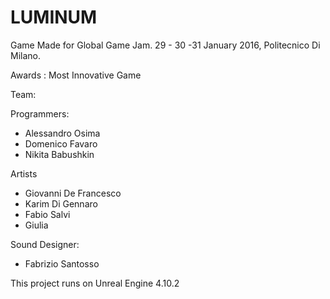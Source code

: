 # LUMINUM
Game Made for Global Game Jam.
29 - 30 -31 January 2016, Politecnico Di Milano.

Awards :
Most Innovative Game

Team:

Programmers:
- Alessandro Osima
- Domenico Favaro
- Nikita Babushkin

Artists
- Giovanni De Francesco
- Karim Di Gennaro
- Fabio Salvi
- Giulia

Sound Designer:
- Fabrizio Santosso


This project runs on Unreal Engine 4.10.2

